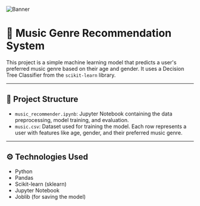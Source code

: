 ![Banner](images/banner.png)
# 🎵 Music Genre Recommendation System

This project is a simple machine learning model that predicts a user's preferred music genre based on their age and gender. It uses a Decision Tree Classifier from the `scikit-learn` library.

---

## 📂 Project Structure

- `music_recommender.ipynb`: Jupyter Notebook containing the data preprocessing, model training, and evaluation.
- `music.csv`: Dataset used for training the model. Each row represents a user with features like age, gender, and their preferred music genre.

---

## ⚙️ Technologies Used

- Python
- Pandas
- Scikit-learn (sklearn)
- Jupyter Notebook
- Joblib (for saving the model)
